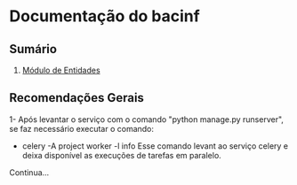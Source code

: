 # Documentação do bacinf

## Sumário

1. [Módulo de Entidades](./entity.md)

## Recomendações Gerais


1- Após levantar o serviço com o comando "python manage.py runserver", se faz necessário executar o comando:
* celery -A project worker -l info
Esse comando levant ao serviço celery e deixa disponível as execuções de tarefas em paralelo.

Continua...

